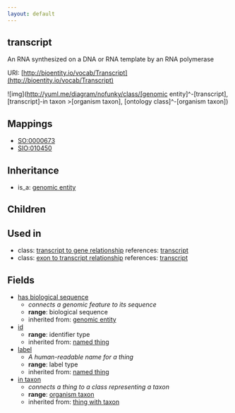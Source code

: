 ```yaml
---
layout: default
---
```


## transcript


An RNA synthesized on a DNA or RNA template by an RNA polymerase

URI: [http://bioentity.io/vocab/Transcript](http://bioentity.io/vocab/Transcript)


![img](http://yuml.me/diagram/nofunky/class/[genomic entity]^-[transcript], [transcript]-in taxon >[organism taxon], [ontology class]^-[organism taxon])
## Mappings

 * [SO:0000673](http://purl.obolibrary.org/obo/SO_0000673)
 * [SIO:010450](http://semanticscience.org/resource/SIO_010450)

## Inheritance

 *  is_a: [genomic entity](GenomicEntity.html)

## Children


## Used in

 *  class: [transcript to gene relationship](TranscriptToGeneRelationship.html) references: [transcript](Transcript.html)
 *  class: [exon to transcript relationship](ExonToTranscriptRelationship.html) references: [transcript](Transcript.html)

## Fields

 * [has biological sequence](has_biological_sequence.html)
    * _connects a genomic feature to its sequence_
    * __range__: biological sequence
    * inherited from: [genomic entity](GenomicEntity.html)
 * [id](id.html)
    * __range__: identifier type
    * inherited from: [named thing](NamedThing.html)
 * [label](label.html)
    * _A human-readable name for a thing_
    * __range__: label type
    * inherited from: [named thing](NamedThing.html)
 * [in taxon](in_taxon.html)
    * _connects a thing to a class representing a taxon_
    * __range__: [organism taxon](OrganismTaxon.html)
    * inherited from: [thing with taxon](ThingWithTaxon.html)
